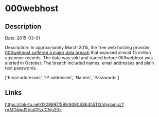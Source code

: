 # 000webhost

## Description

Date: 2015-03-01

Description:
In approximately March 2015, the free web hosting provider <a href="http://www.troyhunt.com/2015/10/breaches-traders-plain-text-passwords.html" target="_blank" rel="noopener">000webhost suffered a major data breach</a> that exposed almost 15 million customer records. The data was sold and traded before 000webhost was alerted in October. The breach included names, email addresses and plain text passwords.


['Email addresses', 'IP addresses', 'Names', 'Passwords']

## Links

https://link-to.net/1229997/599.9090486455113/dynamic/?r=MDAwd2ViaG9zdC5jb20=